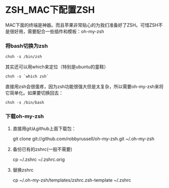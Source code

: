 # ZSH_MAC下配置ZSH

<!-- create time: 2016-03-09 18:02:28  -->

<!-- This file is created from $MARBOO_HOME/.media/starts/default.md
本文件由 $MARBOO_HOME/.media/starts/default.md 复制而来 -->

MAC下面的终端是神器。而且苹果非常贴心的为我们准备好了ZSH。可惜ZSH不是很好用，需要配合一些插件和模板：oh-my-zsh
### 将bash切换为zsh

    chsh -s /bin/zsh

其实还可以用which来定位（特别是ubuntu的童鞋）

    chsh -s `which zsh`

直接用zsh会很蛋疼，因为zsh功能很强大但是太复杂，所以需要oh-my-zsh来将它简单化。如果要切换回去：

    chsh -s /bin/bash

### 下载oh-my-zsh

1) 直接用git从github上面下载包：

    git clone git://github.com/robbyrussell/oh-my-zsh.git ~/.oh-my-zsh 

2) 备份已有的zshrc(一般不需要)

    cp ~/.zshrc ~/.zshrc.orig

3) 替换zshrc

    cp ~/.oh-my-zsh/templates/zshrc.zsh-template ~/.zshrc